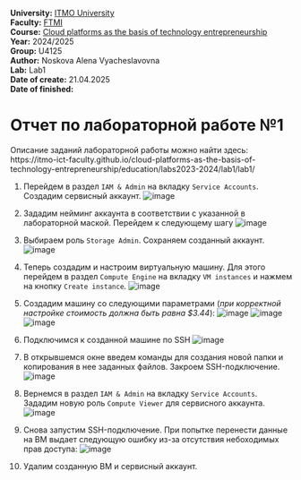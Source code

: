 <b>University:</b> [ITMO University](https://itmo.ru/ru/) <br>
<b>Faculty:</b> [FTMI](https://ftmi.itmo.ru) <br>
<b>Course:</b> [Cloud platforms as the basis of technology entrepreneurship](https://itmo-ict-faculty.github.io/cloud-platforms-as-the-basis-of-technology-entrepreneurship/) <br>
<b>Year:</b> 2024/2025 <br>
<b>Group:</b> U4125 <br>
<b>Author:</b> Noskova Alena Vyacheslavovna <br>
<b>Lab:</b> Lab1 <br>
<b>Date of create:</b> 21.04.2025 <br>
<b>Date of finished:</b> <br>

<h1>Отчет по лабораторной работе №1 </h1>
Описание заданий лабораторной работы можно найти здесь: https://itmo-ict-faculty.github.io/cloud-platforms-as-the-basis-of-technology-entrepreneurship/education/labs2023-2024/lab1/lab1/

1. Перейдем в раздел `IAM & Admin` на вкладку `Service Accounts`. Создадим сервисный аккаунт.
![image](https://github.com/user-attachments/assets/4c98cba8-157d-4faf-add6-b2e9d2c452e3)

2. Зададим нейминг аккаунта в соответствии с указанной в лабораторной маской. Перейдем к следующему шагу
![image](https://github.com/user-attachments/assets/2122b14c-8198-4938-9b8c-b4b7aa10c36e)

3. Выбираем роль `Storage Admin`. Сохраняем созданный аккаунт.
![image](https://github.com/user-attachments/assets/45dcca47-9d71-41c4-9446-26b8c192afa4)

4. Теперь создадим и настроим виртуальную машину. Для этого перейдем в раздел `Compute Engine` на вкладку `VM instances` и нажмем на кнопку `Create instance`.
![image](https://github.com/user-attachments/assets/240c1c9b-5ec8-4f7a-b6b0-e92b42fb27ef)

5. Создадим машину со следующими параметрами (_при корректной настройке стоимость должна быть равна $3.44_):
![image](https://github.com/user-attachments/assets/9e5f2ecd-5e0a-4f6c-a090-3f07156bedbc)
![image](https://github.com/user-attachments/assets/708887b6-d665-471a-8647-d239df2a3102)
![image](https://github.com/user-attachments/assets/5248210c-446b-4f07-9dd7-3aeba795cbba)

6. Подключимся к созданной машине по SSH
![image](https://github.com/user-attachments/assets/a4ef1515-2ce6-4bdc-8e0c-c58f8146958a)

7. В открывшемся окне введем команды для создания новой папки и копирования в нее заданных файлов. Закроем SSH-подключение.
![image](https://github.com/user-attachments/assets/a1e6b522-ceeb-4245-8964-b59e4f1b416b)

8. Вернемся в раздел `IAM & Admin` на вкладку `Service Accounts`. Зададим новую роль `Compute Viewer` для сервисного аккаунта.
![image](https://github.com/user-attachments/assets/ee9d23db-93d4-432e-91b3-69bdafa4f419)

9. Снова запустим SSH-подключение. При попытке перенести данные на ВМ выдает следующую ошибку из-за отсутствия небоходимых прав доступа:
![image](https://github.com/user-attachments/assets/50c8133b-56e0-4934-bbe8-7cb0ab745c71)

10. Удалим созданную ВМ и сервисный аккаунт.
